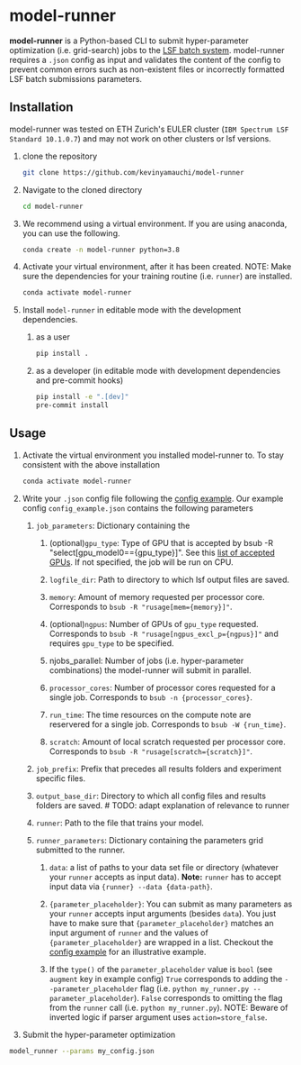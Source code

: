 # model-runner
**model-runner** is a Python-based CLI to submit hyper-parameter optimization (i.e. grid-search) jobs to the [LSF batch system](https://www.bsc.es/support/LSF/old-9.1.1/lsf_programmer/index.htm?batch_programmer_lsf.html~main). model-runner requires a `.json` config as input and validates the content of the config to prevent common errors such as non-existent files or incorrectly formatted LSF batch submissions parameters.

## Installation
model-runner was tested on ETH Zurich's EULER cluster (`IBM Spectrum LSF Standard 10.1.0.7`) and may not work on other clusters or lsf versions.

1) clone the repository

    ```bash
    git clone https://github.com/kevinyamauchi/model-runner
    ```

2) Navigate to the cloned directory

    ```bash
    cd model-runner
    ```

3) We recommend using a virtual environment. If you are using anaconda, you can use the following.

    ```bash
    conda create -n model-runner python=3.8
    ```

4) Activate your virtual environment, after it has been created. NOTE: Make sure the dependencies for your
training routine (i.e. `runner`) are installed.

    ```bash
    conda activate model-runner
    ```

5) Install `model-runner` in editable mode with the development dependencies.

    1) as a user

        ```bash
        pip install .
        ```
    2) as a developer (in editable mode with development dependencies and pre-commit hooks)
 
        ```bash
        pip install -e ".[dev]"
        pre-commit install
        ```

## Usage
1) Activate the virtual environment you installed model-runner to. To stay consistent with the above installation

    ```bash
    conda activate model-runner
    ```

2) Write your `.json` config file following the [config example](./examples/config_example.json). Our example config `config_example.json` contains the following parameters

    1) `job_parameters`: Dictionary containing the 
        1) (optional)`gpu_type`: Type of GPU that is accepted by bsub -R "select[gpu_model0=={gpu_type}]". See
        this [list of accepted GPUs](https://scicomp.ethz.ch/wiki/Getting_started_with_GPUs#Available_GPU_node_types). If not specified, the job will be run on CPU.

        2) `logfile_dir`: Path to directory to which lsf output files are saved.

        3) `memory`: Amount of memory requested per processor core. Corresponds to `bsub -R "rusage[mem={memory}]"`.

        4) (optional)`ngpus`: Number of GPUs of `gpu_type` requested. Corresponds to `bsub -R "rusage[ngpus_excl_p={ngpus}]"` and requires `gpu_type` to be specified.

        5) njobs_parallel: Number of jobs (i.e. hyper-parameter combinations) the model-runner will submit in parallel.

        6) `processor_cores`: Number of processor cores requested for a single job. Corresponds to `bsub -n {processor_cores}`.

        7) `run_time`: The time resources on the compute note are reservered for a single job. Corresponds to `bsub -W {run_time}`.

        8) `scratch`: Amount of local scratch requested per processor core. Corresponds to `bsub -R "rusage[scratch={scratch}]"`.

    2) `job_prefix`: Prefix that precedes all results folders and experiment specific files.

    3) `output_base_dir`: Directory to which all config files and results folders are saved. # TODO: adapt
    explanation of relevance to runner

    4) `runner`: Path to the file that trains your model.

    5) `runner_parameters`: Dictionary containing the parameters grid submitted to the runner.
        1) `data`: a list of paths to your data set file or directory (whatever your `runner` accepts as input
        data). **Note:** `runner` has to accept input data via `{runner} --data {data-path}`.

        2) `{parameter_placeholder}`: You can submit as many parameters as your `runner` accepts input arguments (besides `data`). You just have to make sure that `{parameter_placeholder}` matches an input argument of `runner` and the values of `{parameter_placeholder}` are wrapped in a list. Checkout the [config example](./examples/config_example.json) for an illustrative example.
          1) If the `type()` of the `parameter_placeholder` value is `bool` (see `augment` key in example
          config) `True` corresponds to adding the `--parameter_placeholder` flag (i.e. `python my_runner.py --parameter_placeholder`). `False` corresponds to
          omitting the flag from the `runner` call (i.e. `python my_runner.py`). NOTE: Beware of inverted logic if parser argument uses `action=store_false`.

3) Submit the hyper-parameter optimization

```bash
model_runner --params my_config.json
```


